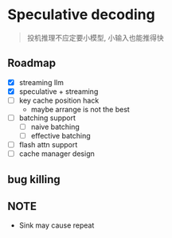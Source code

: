 # Speculative decoding

> 投机推理不应定要小模型, 小输入也能推得快

## Roadmap

- [x] streaming llm
- [x] speculative + streaming
- [ ] key cache position hack
    - maybe arrange is not the best
- [ ] batching support
    - [ ] naive batching
    - [ ] effective batching
- [ ] flash attn support
- [ ] cache manager design

## bug killing


## NOTE

- Sink may cause repeat
